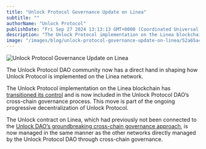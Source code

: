 ```yaml
---
title: "Unlock Protocol Governance Update on Linea"
subtitle: ""
authorName: "Unlock Protocol"
publishDate: "Fri Sep 27 2024 13:13:13 GMT+0000 (Coordinated Universal Time)"
description: "The Unlock Protocol implementation on the Linea blockchain has now been added to the Unlock Protocol DAO’s cross-chain governance process."
image: "/images/blog/unlock-protocol-governance-update-on-linea/52a65a45ff367e8ea6ae99eefd9d3e8e.jpg"
---
```


![Unlock Protocol Governance Update on Linea](https://storage.googleapis.com/papyrus_images/52a65a45ff367e8ea6ae99eefd9d3e8e.jpg)

<p>The Unlock Protocol DAO community now has a direct hand in shaping how Unlock Protocol is implemented on the Linea network.</p><p>The Unlock Protocol implementation on the Linea blockchain has <a target="_blank" rel="noopener noreferrer" class="dont-break-out notion-link-token notion-focusable-token notion-enable-hover" href="https://github.com/unlock-protocol/unlock/pull/14597">transitioned its control</a> and is now included in the Unlock Protocol DAO’s cross-chain governance process. This move is part of the ongoing progressive decentralization of Unlock Protocol.</p><p>The Unlock contract on Linea, which had previously not been connected to the <a target="_blank" rel="noopener noreferrer" class="dont-break-out notion-link-token notion-focusable-token notion-enable-hover" href="https://unlock-protocol.com/blog/crosschain-connext-safe">Unlock DAO’s groundbreaking cross-chain governance approach</a>, is now managed in the same manner as the other networks directly managed by the Unlock Protocol DAO through cross-chain governance.</p>